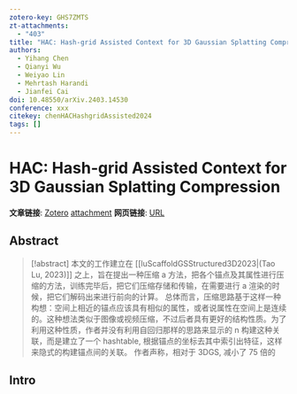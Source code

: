 ```yaml
---
zotero-key: GHS7ZMTS
zt-attachments:
  - "403"
title: "HAC: Hash-grid Assisted Context for 3D Gaussian Splatting Compression"
authors:
  - Yihang Chen
  - Qianyi Wu
  - Weiyao Lin
  - Mehrtash Harandi
  - Jianfei Cai
doi: 10.48550/arXiv.2403.14530
conference: xxx
citekey: chenHACHashgridAssisted2024
tags: []
---
```

# HAC: Hash-grid Assisted Context for 3D Gaussian Splatting Compression

**文章链接**: [Zotero](zotero://select/library/items/GHS7ZMTS) [attachment](<file:///home/ilot/Documents/Zotero/storage/FPYYAFK8/Chen%20%E7%AD%89%20-%202024%20-%20HAC%20Hash-grid%20Assisted%20Context%20for%203D%20Gaussian%20Splatting%20Compression.pdf>)
**网页链接**: [URL](http://arxiv.org/abs/2403.14530)
## Abstract

>[!abstract]
>本文的工作建立在 [[luScaffoldGSStructured3D2023|(Tao Lu, 2023)]] 之上，旨在提出一种压缩 a 方法，把各个锚点及其属性进行压缩的方法，训练完毕后，把它们压缩存储和传输，在需要进行 a 渲染的时候，把它们解码出来进行前向的计算。
>总体而言，压缩思路基于这样一种构想：空间上相近的锚点应该具有相似的属性，或者说属性在空间上是连续的。这种想法类似于图像或视频压缩，不过后者具有更好的结构性质。为了利用这种性质，作者并没有利用自回归那样的思路来显示的 n 构建这种关联，而是建立了一个 hashtable, 根据锚点的坐标去其中索引出特征，这样来隐式的构建锚点间的关联。
>作者声称，相对于 3DGS, 减小了 75 倍的




## Intro


